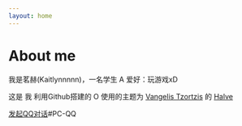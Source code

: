 ```yaml
---
layout: home
---
```

# About me

我是茗赫(Kaitlynnnnn)，一名学生 A
   爱好：玩游戏xD 
   



这是 我 利用Github搭建的 O
使用的主题为 [Vangelis Tzortzis](https://github.com/srekoble) 的 [Halve](http://vangeltzo.com/) 


[发起QQ对话](tencent://Message/?Uin=1635376770)#PC-QQ

                     


                  


